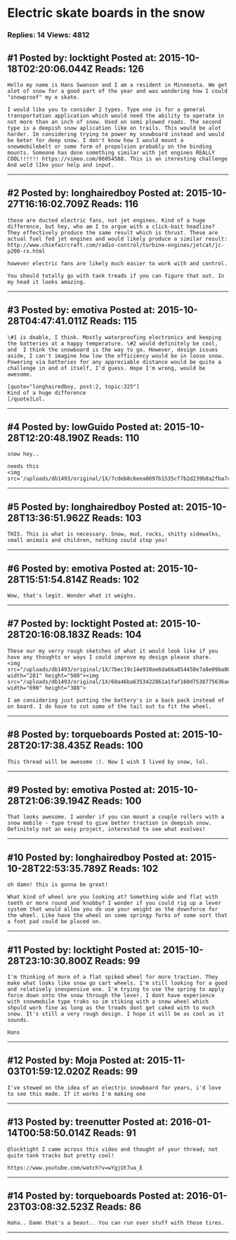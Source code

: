 # Electric skate boards in the snow

### Replies: 14 Views: 4812

## \#1 Posted by: locktight Posted at: 2015-10-18T02:20:06.044Z Reads: 126

```
Hello my name is Hans Swanson and I am a resident in Minnesota. We get alot of snow for a good part of the year and was wondering how I could "snowproof" my e skate. 

I would like you to consider 2 types. Type one is for a general transportation application which would need the ability to operate in not more than an inch of snow. Used on semi plowed roads. The second type is a deepish snow aplication like on trails. This would be alot harder. Im considering trying to power my snowboard instead and would be beter for deep snow. I don't know how I would mount a snowmobilebelt or some form of propolsion probably on the binding mounts. Someone has done something similar with jet engines REALLY COOL!!!!!! https://vimeo.com/86054588. This is an iteresting challenge And wold lIke your help and input.
```

---
## \#2 Posted by: longhairedboy Posted at: 2015-10-27T16:16:02.709Z Reads: 116

```
those are ducted electric fans, not jet engines. Kind of a huge difference, but hey, who am I to argue with a click-bait headline? They effectively produce the same result which is thrust. These are actual fuel fed jet engines and would likely produce a similar result:
http://www.chiefaircraft.com/radio-control/turbine-engines/jetcat/jc-p200-rx.html

however electric fans are likely much easier to work with and control.  

You should totally go with tank treads if you can figure that out. In my head it looks amazing.
```

---
## \#3 Posted by: emotiva Posted at: 2015-10-28T04:47:41.011Z Reads: 115

```
\#1 is doable, I think. Mostly waterproofing electronics and keeping the batteries at a happy temperature. \#2 would definitely be cool, and  I think the snowboard is the way to go. However, design issues aside, I can't imagine how low the efficiency would be in loose snow. Powering via batteries for any appreciable distance would be quite a challenge in and of itself, I'd guess. Hope I'm wrong, would be awesome. 

[quote="longhairedboy, post:2, topic:325"]
Kind of a huge difference
[/quote]Lol.
```

---
## \#4 Posted by: lowGuido Posted at: 2015-10-28T12:20:48.190Z Reads: 110

```
snow hey..

needs this
<img src='/uploads/db1493/original/1X/7cdeb8c6eea0697b1535cf7b2d239b8a2fba7ce0.jpg'>
```

---
## \#5 Posted by: longhairedboy Posted at: 2015-10-28T13:36:51.962Z Reads: 103

```
THIS. This is what is necessary. Snow, mud, rocks, shitty sidewalks, small animals and children, nothing could stop you!
```

---
## \#6 Posted by: emotiva Posted at: 2015-10-28T15:51:54.814Z Reads: 102

```
Wow, that's legit. Wonder what it weighs.
```

---
## \#7 Posted by: locktight Posted at: 2015-10-28T20:16:08.183Z Reads: 104

```
These our my verry rough sketches of what it would look like if you have any thoughts or ways I could improve my design please share.
<img src="/uploads/db1493/original/1X/7bec19c14e938ae6da66a854450e7a8e09ba0085.jpg" width="281" height="500"><img src="/uploads/db1493/original/1X/68a46ba6353422861a1faf160d7538775636ae1c.jpg" width="690" height="388">

I am considering just putting the battery's in a back pack instead of on board. I do have to cut some of the tail out to fit the wheel.
```

---
## \#8 Posted by: torqueboards Posted at: 2015-10-28T20:17:38.435Z Reads: 100

```
This thread will be awesome :). Now I wish I lived by snow, lol.
```

---
## \#9 Posted by: emotiva Posted at: 2015-10-28T21:06:39.194Z Reads: 100

```
That looks awesome. I wonder if you can mount a couple rollers with a snow mobile - type tread to give better traction in deepish snow. Definitely not an easy project, interested to see what evolves!
```

---
## \#10 Posted by: longhairedboy Posted at: 2015-10-28T22:53:35.789Z Reads: 102

```
oh damn! this is gonna be great!

What kind of wheel are you looking at? Something wide and flat with teeth or more round and knobby? I wonder if you could rig up a lever system that would allow you do use your weight as the downforce for the wheel. Like have the wheel on some springy forks of some sort that a foot pad could be placed on.
```

---
## \#11 Posted by: locktight Posted at: 2015-10-28T23:10:30.800Z Reads: 99

```
I'm thinking of more of a flat spiked wheel for more traction. They make what looks like snow go cart wheels. I'm still looking for a good and relatively inexpensive one. I'm trying to use the spring to apply force down onto the snow through the lever. I dont have experience with snowmobile type traks so im stiking with a snow wheel which shpuld work fine as long as the treads dont get caked with to much snow. It's still a very rough design. I hope it will be as cool as it sounds.

Hans
```

---
## \#12 Posted by: Moja Posted at: 2015-11-03T01:59:12.020Z Reads: 99

```
I've stewed on the idea of an electric snowboard for years, i'd love to see this made. If it works I'm making one
```

---
## \#13 Posted by: treenutter Posted at: 2016-01-14T00:58:50.014Z Reads: 91

```
@locktight I came across this video and thought of your thread; not quite tank tracks but pretty cool!

https://www.youtube.com/watch?v=wYgjUt7ua_E
```

---
## \#14 Posted by: torqueboards Posted at: 2016-01-23T03:08:32.523Z Reads: 86

```
Haha.. Damn that's a beast.. You can run over stuff with those tires.
```

---
